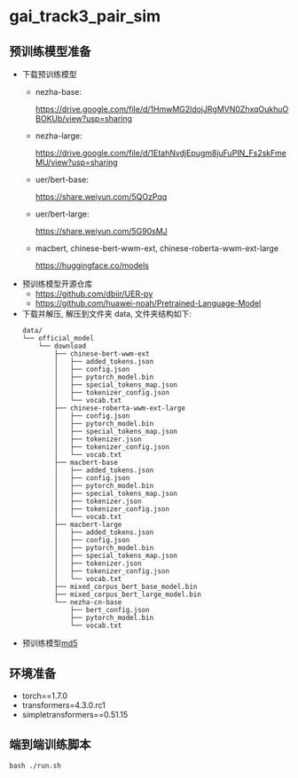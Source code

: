 # gai_track3_pair_sim

## 预训练模型准备
* 下载预训练模型
    - nezha-base:
      
      https://drive.google.com/file/d/1HmwMG2ldojJRgMVN0ZhxqOukhuOBOKUb/view?usp=sharing
    - nezha-large:
      
      https://drive.google.com/file/d/1EtahNvdjEpugm8juFuPIN_Fs2skFmeMU/view?usp=sharing
    - uer/bert-base:
      
      https://share.weiyun.com/5QOzPqq
    - uer/bert-large:
    
      https://share.weiyun.com/5G90sMJ
    - macbert, chinese-bert-wwm-ext, chinese-roberta-wwm-ext-large
    
      https://huggingface.co/models
* 预训练模型开源仓库
    - https://github.com/dbiir/UER-py
    - https://github.com/huawei-noah/Pretrained-Language-Model
* 下载并解压, 解压到文件夹 data, 文件夹结构如下:
    ```
    data/
    └── official_model
        └── download
            ├── chinese-bert-wwm-ext
            │   ├── added_tokens.json
            │   ├── config.json
            │   ├── pytorch_model.bin
            │   ├── special_tokens_map.json
            │   ├── tokenizer_config.json
            │   └── vocab.txt
            ├── chinese-roberta-wwm-ext-large
            │   ├── config.json
            │   ├── pytorch_model.bin
            │   ├── special_tokens_map.json
            │   ├── tokenizer.json
            │   ├── tokenizer_config.json
            │   └── vocab.txt
            ├── macbert-base
            │   ├── added_tokens.json
            │   ├── config.json
            │   ├── pytorch_model.bin
            │   ├── special_tokens_map.json
            │   ├── tokenizer.json
            │   ├── tokenizer_config.json
            │   └── vocab.txt
            ├── macbert-large
            │   ├── added_tokens.json
            │   ├── config.json
            │   ├── pytorch_model.bin
            │   ├── special_tokens_map.json
            │   ├── tokenizer.json
            │   ├── tokenizer_config.json
            │   └── vocab.txt
            ├── mixed_corpus_bert_base_model.bin
            ├── mixed_corpus_bert_large_model.bin
            └── nezha-cn-base
                ├── bert_config.json
                ├── pytorch_model.bin
                └── vocab.txt
    ```
* 预训练模型[md5](user_data/md5.txt)

## 环境准备
* torch==1.7.0
* transformers=4.3.0.rc1
* simpletransformers==0.51.15

## 端到端训练脚本
```
bash ./run.sh
```
